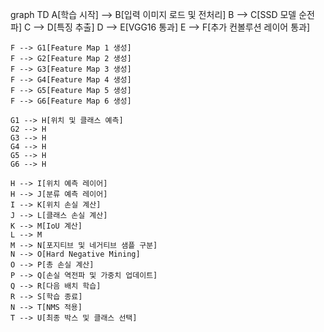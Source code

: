 graph TD
    A[학습 시작] --> B[입력 이미지 로드 및 전처리]
    B --> C[SSD 모델 순전파]
    C --> D[특징 추출]
    D --> E[VGG16 통과]
    E --> F[추가 컨볼루션 레이어 통과]
    
    F --> G1[Feature Map 1 생성]
    F --> G2[Feature Map 2 생성]
    F --> G3[Feature Map 3 생성]
    F --> G4[Feature Map 4 생성]
    F --> G5[Feature Map 5 생성]
    F --> G6[Feature Map 6 생성]
    
    G1 --> H[위치 및 클래스 예측]
    G2 --> H
    G3 --> H
    G4 --> H
    G5 --> H
    G6 --> H
    
    H --> I[위치 예측 레이어]
    H --> J[분류 예측 레이어]
    I --> K[위치 손실 계산]
    J --> L[클래스 손실 계산]
    K --> M[IoU 계산]
    L --> M
    M --> N[포지티브 및 네거티브 샘플 구분]
    N --> O[Hard Negative Mining]
    O --> P[총 손실 계산]
    P --> Q[손실 역전파 및 가중치 업데이트]
    Q --> R[다음 배치 학습]
    R --> S[학습 종료]
    N --> T[NMS 적용]
    T --> U[최종 박스 및 클래스 선택]
